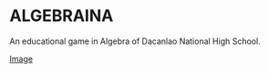# ALGEBRAINA

An educational game in Algebra of Dacanlao National High School.

[Image](http://download1082.mediafire.com/hm5n003z6dlg/21e766uhvlu91sz/home.png)
